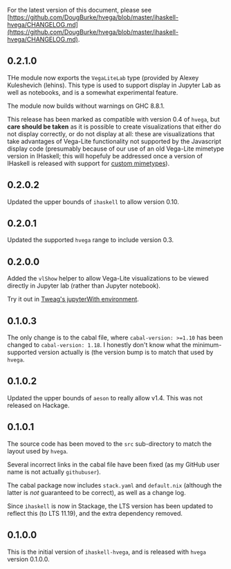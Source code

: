 For the latest version of this document, please see
[https://github.com/DougBurke/hvega/blob/master/ihaskell-hvega/CHANGELOG.md](https://github.com/DougBurke/hvega/blob/master/ihaskell-hvega/CHANGELOG.md).

## 0.2.1.0

THe module now exports the `VegaLiteLab` type (provided by Alexey
Kuleshevich (lehins). This type is used to support display in Jupyter
Lab as well as notebooks, and is a somewhat experimental feature.

The module now builds without warnings on GHC 8.8.1.

This release has been marked as compatible with version 0.4 of `hvega`,
but **care should be taken** as it is possible to create visualizations
that either do not display correctly, or do not display at all: these
are visualizations that take advantages of Vega-Lite functionality
not supported by the Javascript display code (presumably because
of our use of an old Vega-Lite mimetype version in IHaskell; this
will hopefuly be addressed once a version of IHaskell is released
with support for
[custom mimetypes](https://github.com/gibiansky/IHaskell/issues/1089)).

## 0.2.0.2

Updated the upper bounds of `ihaskell` to allow version 0.10.

## 0.2.0.1

Updated the supported `hvega` range to include version 0.3.

## 0.2.0.0

Added the `vlShow` helper to allow Vega-Lite visualizations to be
viewed directly in Jupyter lab (rather than Jupyter notebook).

Try it out in [Tweag's jupyterWith environment](https://github.com/tweag/jupyterWith).

## 0.1.0.3

The only change is to the cabal file, where `cabal-version: >=1.10` has
been changed to `cabal-version: 1.18`. I honestly don't know what the
minimum-supported version actually is (the version bump is to match
that used by `hvega`.

## 0.1.0.2

Updated the upper bounds of `aeson` to really allow v1.4. This was not
released on Hackage.

## 0.1.0.1

The source code has been moved to the `src` sub-directory to match the
layout used by `hvega`.

Several incorrect links in the cabal file have been fixed (as my GitHub
user name is not actually `githubuser`).

The cabal package now includes `stack.yaml` and `default.nix` (although
the latter is *not* guaranteed to be correct), as well as a
change log.

Since `ihaskell` is now in Stackage, the LTS version has been updated
to reflect this (to LTS 11.19), and the extra dependency removed.

## 0.1.0.0

This is the initial version of `ihaskell-hvega`, and is released with
`hvega` version 0.1.0.0.
